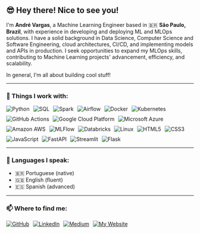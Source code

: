 ## 😎 Hey there! Nice to see you!

I'm **André Vargas**, a Machine Learning Engineer based in 🇧🇷 **São Paulo, Brazil**, with experience in developing and deploying ML and MLOps solutions. I have a solid background in Data Science, Computer Science and Software Engineering, cloud architectures, CI/CD, and implementing models and APIs in production. I seek opportunities to expand my MLOps skills, contributing to Machine Learning projects' advancement, efficiency, and scalability.

In general, I'm all about building cool stuff!

---

### 🔭 Things I work with:

<div style="display: flex; flex-wrap: wrap; gap: 10px;">
    <img src="https://img.shields.io/badge/Python-3776AB?style=for-the-badge&logo=python&logoColor=white" alt="Python" />
    <img src="https://img.shields.io/badge/SQL-4169E1?style=for-the-badge&logo=sql&logoColor=white" alt="SQL" />
    <img src="https://img.shields.io/badge/Spark-E25A1C?style=for-the-badge&logo=apachespark&logoColor=white" alt="Spark" />
    <img src="https://img.shields.io/badge/Airflow-017CEE?style=for-the-badge&logo=apacheairflow&logoColor=white" alt="Airflow" />
    <img src="https://img.shields.io/badge/Docker-2496ED?style=for-the-badge&logo=docker&logoColor=white" alt="Docker" />
    <img src="https://img.shields.io/badge/Kubernetes-326CE5?style=for-the-badge&logo=kubernetes&logoColor=white" alt="Kubernetes" />
    <img src="https://img.shields.io/badge/GitHub_Actions-2088FF?style=for-the-badge&logo=github-actions&logoColor=white" alt="GitHub Actions" />
    <img src="https://img.shields.io/badge/Google_Cloud_Platform-4285F4?style=for-the-badge&logo=google-cloud&logoColor=white" alt="Google Cloud Platform" />
    <img src="https://img.shields.io/badge/Microsoft_Azure-0078D4?style=for-the-badge&logo=microsoft-azure&logoColor=white" alt="Microsoft Azure" />
    <img src="https://img.shields.io/badge/Amazon_AWS-232F3E?style=for-the-badge&logo=amazon-aws&logoColor=white" alt="Amazon AWS" />
    <img src="https://img.shields.io/badge/MLFlow-0194E2?style=for-the-badge&logo=mlflow&logoColor=white" alt="MLFlow" />
    <img src="https://img.shields.io/badge/Databricks-FF3621?style=for-the-badge&logo=databricks&logoColor=white" alt="Databricks" />
    <img src="https://img.shields.io/badge/Linux-FCC624?style=for-the-badge&logo=linux&logoColor=black" alt="Linux" />
    <img src="https://img.shields.io/badge/HTML5-E34F26?style=for-the-badge&logo=html5&logoColor=white" alt="HTML5" />
    <img src="https://img.shields.io/badge/CSS3-1572B6?style=for-the-badge&logo=css3&logoColor=white" alt="CSS3" />
    <img src="https://img.shields.io/badge/JavaScript-F7DF1E?style=for-the-badge&logo=javascript&logoColor=black" alt="JavaScript" />
    <img src="https://img.shields.io/badge/FastAPI-009688?style=for-the-badge&logo=fastapi&logoColor=white" alt="FastAPI" />
    <img src="https://img.shields.io/badge/Streamlit-FF4B4B?style=for-the-badge&logo=streamlit&logoColor=white" alt="Streamlit" />
    <img src="https://img.shields.io/badge/Flask-000000?style=for-the-badge&logo=flask&logoColor=white" alt="Flask" />
</div>

---

### 💬 Languages I speak:
- 🇧🇷 Portuguese (native)
- 🇬🇧 English (fluent)
- 🇪🇸 Spanish (advanced)

---

### 📫 Where to find me:

<div style="display: flex; gap: 10px;">
  <a href="https://github.com/andrevargas22" target="_blank">
    <img src="https://img.shields.io/badge/GitHub-181717?style=for-the-badge&logo=github&logoColor=white" alt="GitHub" />
  </a>
  <a href="https://www.linkedin.com/in/andrevargas22" target="_blank">
    <img src="https://img.shields.io/badge/LinkedIn-0077B5?style=for-the-badge&logo=linkedin&logoColor=white" alt="LinkedIn" />
  </a>
  <a href="https://medium.com/@andrevargas22" target="_blank">
    <img src="https://img.shields.io/badge/Medium-12100E?style=for-the-badge&logo=medium&logoColor=white" alt="Medium" />
  </a>
  <a href="https://andrevargas.com.br" target="_blank">
    <img src="https://img.shields.io/badge/My%20Website-4285F4?style=for-the-badge&logo=google-chrome&logoColor=white" alt="My Website" />
  </a>
</div>
